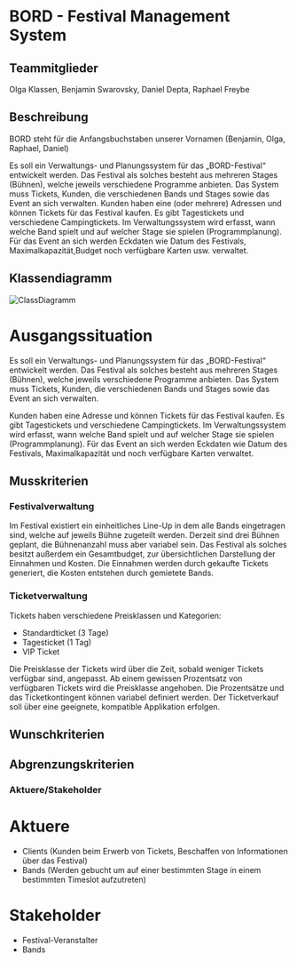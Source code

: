 # BORD - Festival Management System

## Teammitglieder
Olga Klassen, Benjamin Swarovsky, Daniel Depta, Raphael Freybe

## Beschreibung

BORD steht für die Anfangsbuchstaben unserer Vornamen (Benjamin, Olga, Raphael, Daniel)

Es soll ein Verwaltungs- und Planungssystem für das „BORD-Festival“ entwickelt werden. 
Das Festival als solches besteht aus mehreren Stages (Bühnen), welche jeweils verschiedene Programme anbieten.
Das System muss Tickets, Kunden, die verschiedenen Bands und Stages sowie das Event an sich verwalten.
Kunden haben eine (oder mehrere) Adressen und können Tickets für das Festival kaufen. 
Es gibt Tagestickets und verschiedene Campingtickets.
Im Verwaltungssystem wird erfasst, wann welche Band spielt und auf welcher Stage sie spielen (Programmplanung). 
Für das Event an sich werden Eckdaten wie Datum des Festivals, Maximalkapazität,Budget noch verfügbare Karten usw. verwaltet.

## Klassendiagramm

![ClassDiagramm](http://www.plantuml.com/plantuml/proxy?cache=no&src=https://raw.githubusercontent.com/fh-erfurt/robd-festival/master/classDiagram.iuml)


# Ausgangssituation
Es soll ein Verwaltungs- und Planungssystem für das „BORD-Festival“ entwickelt werden. Das Festival als solches besteht aus mehreren Stages (Bühnen), welche jeweils verschiedene Programme anbieten.
Das System muss Tickets, Kunden, die verschiedenen Bands und Stages sowie das Event an sich verwalten.

Kunden haben eine Adresse und können Tickets für das Festival kaufen. Es gibt Tagestickets und verschiedene Campingtickets.
Im Verwaltungssystem wird erfasst, wann welche Band spielt und auf welcher Stage sie spielen (Programmplanung). 
Für das Event an sich werden Eckdaten wie Datum des Festivals, Maximalkapazität und noch verfügbare Karten verwaltet.

## Musskriterien

### Festivalverwaltung

Im Festival existiert ein einheitliches Line-Up in dem alle Bands eingetragen sind, welche auf jeweils Bühne zugeteilt werden. Derzeit sind drei Bühnen geplant, die Bühnenanzahl muss aber variabel sein. Das Festival als solches besitzt außerdem ein Gesamtbudget, zur übersichtlichen Darstellung der Einnahmen und Kosten. Die Einnahmen werden durch gekaufte Tickets generiert, die Kosten entstehen durch gemietete Bands.

### Ticketverwaltung
Tickets haben verschiedene Preisklassen und Kategorien:
* Standardticket (3 Tage)
* Tagesticket (1 Tag)
* VIP Ticket

Die Preisklasse der Tickets wird über die Zeit, sobald weniger Tickets verfügbar sind, angepasst. Ab einem gewissen Prozentsatz von verfügbaren Tickets wird die Preisklasse angehoben. Die Prozentsätze und das Ticketkontingent können variabel definiert werden.
Der Ticketverkauf soll über eine geeignete, kompatible Applikation erfolgen.


## Wunschkriterien


## Abgrenzungskriterien


### Aktuere/Stakeholder

# Aktuere
* Clients (Kunden beim Erwerb von Tickets, Beschaffen von Informationen über das Festival)
* Bands (Werden gebucht um auf einer bestimmten Stage in einem bestimmten Timeslot aufzutreten)

# Stakeholder
* Festival-Veranstalter
* Bands
